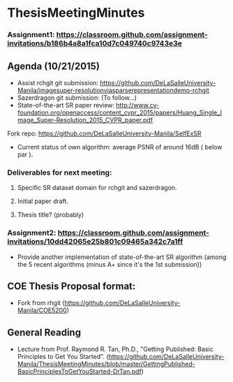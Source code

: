 # ThesisMeetingMinutes

### Assignment1: https://classroom.github.com/assignment-invitations/b186b4a8a1fca10d7c049740c9743e3e 

## Agenda (10/21/2015)

* Assist rchgit git submission: https://github.com/DeLaSalleUniversity-Manila/imagesuper-resolutionviasparserepresentationdemo-rchgit
* Sazerdragon git submission: (To follow...)
* State-of-the-art SR paper review: http://www.cv-foundation.org/openaccess/content_cvpr_2015/papers/Huang_Single_Image_Super-Resolution_2015_CVPR_paper.pdf 

Fork repo: https://github.com/DeLaSalleUniversity-Manila/SelfExSR
* Current status of own algorithm: average PSNR of around 16dB ( below par ).

### Deliverables for next meeting:

1. Specific SR dataset domain for rchgit and sazerdragon.

2. Initial paper draft.

3. Thesis title? (probably)

### Assignment2: https://classroom.github.com/assignment-invitations/10dd42065e25b801c09465a342c7a1ff
- Provide another implementation of state-of-the-art SR algorithm (among the 5 recent algorithms (minus A+ since it's the 1st submission))

## COE Thesis Proposal format:

* Fork from rhgit (https://github.com/DeLaSalleUniversity-Manila/COE5200)

## General Reading

* Lecture from Prof. Raymond R. Tan, Ph.D., "Getting Published: Basic Principles to Get You Started". (https://github.com/DeLaSalleUniversity-Manila/ThesisMeetingMinutes/blob/master/GettingPublished-BasicPrinciplesToGetYouStarted-DrTan.pdf)
